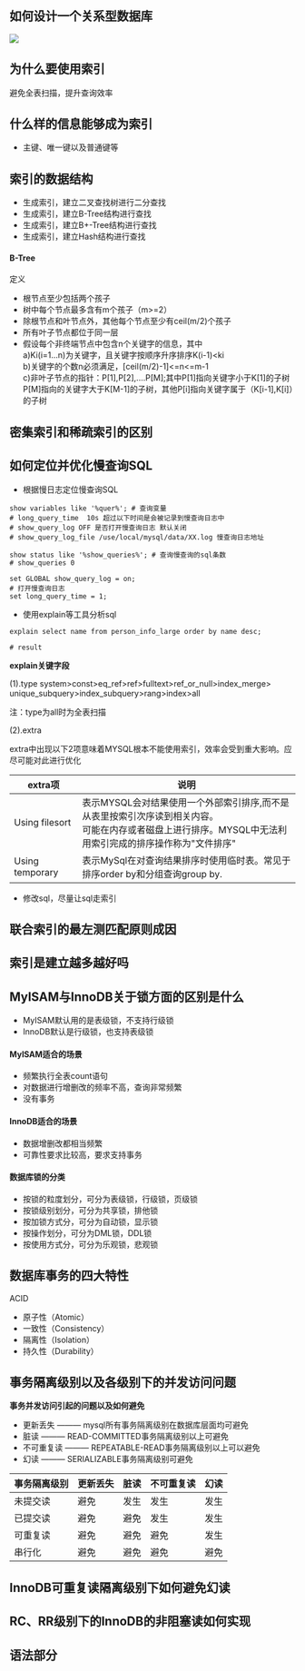 ## 如何设计一个关系型数据库

![](https://nanganghuang.github.io/SQL/img/1.png)

## 为什么要使用索引

避免全表扫描，提升查询效率

## 什么样的信息能够成为索引

+ 主键、唯一键以及普通键等

## 索引的数据结构

+ 生成索引，建立二叉查找树进行二分查找
+ 生成索引，建立B-Tree结构进行查找
+ 生成索引，建立B+-Tree结构进行查找
+ 生成索引，建立Hash结构进行查找

#### B-Tree
定义
+ 根节点至少包括两个孩子
+ 树中每个节点最多含有m个孩子（m>=2）
+ 除根节点和叶节点外，其他每个节点至少有ceil(m/2)个孩子
+ 所有叶子节点都位于同一层
+ 假设每个非终端节点中包含n个关键字的信息，其中  
    a)Ki(i=1...n)为关键字，且关键字按顺序升序排序K(i-1)<ki  
    b)关键字的个数n必须满足，[ceil(m/2)-1]<=n<=m-1  
    c)非叶子节点的指针：P[1],P[2],....P[M];其中P[1]指向关键字小于K[1]的子树<br>
      P[M]指向的关键字大于K[M-1]的子树，其他P[i]指向关键字属于（K[i-1],K[i]）的子树
     

## 密集索引和稀疏索引的区别

## 如何定位并优化慢查询SQL

+ 根据慢日志定位慢查询SQL

```mysql
show variables like '%quer%'; # 查询变量
# long_query_time  10s 超过以下时间是会被记录到慢查询日志中
# show_query_log OFF 是否打开慢查询日志 默认关闭
# show_query_log_file /use/local/mysql/data/XX.log 慢查询日志地址

show status like '%show_queries%'; # 查询慢查询的sql条数
# show_queries 0

set GLOBAL show_query_log = on;
# 打开慢查询日志
set long_query_time = 1; 
```

+ 使用explain等工具分析sql

```mysql
explain select name from person_info_large order by name desc;

# result 
```

**explain关键字段**  

(1).type
system>const>eq_ref>ref>fulltext>ref_or_null>index_merge>
unique_subquery>index_subquery>rang>index>all  

注：type为all时为全表扫描

(2).extra  

extra中出现以下2项意味着MYSQL根本不能使用索引，效率会受到重大影响。应尽可能对此进行优化

|extra项|说明|
|----|----|
|Using filesort|表示MYSQL会对结果使用一个外部索引排序,而不是从表里按索引次序读到相关内容。<br>可能在内存或者磁盘上进行排序。MYSQL中无法利用索引完成的排序操作称为"文件排序"|
|Using temporary|表示MySql在对查询结果排序时使用临时表。常见于排序order by和分组查询group by.|

+ 修改sql，尽量让sql走索引

## 联合索引的最左测匹配原则成因

## 索引是建立越多越好吗 

## MyISAM与InnoDB关于锁方面的区别是什么

+ MyISAM默认用的是表级锁，不支持行级锁
+ InnoDB默认是行级锁，也支持表级锁

#### MyISAM适合的场景

+ 频繁执行全表count语句
+ 对数据进行增删改的频率不高，查询非常频繁
+ 没有事务

#### InnoDB适合的场景

+ 数据增删改都相当频繁
+ 可靠性要求比较高，要求支持事务

#### 数据库锁的分类

+ 按锁的粒度划分，可分为表级锁，行级锁，页级锁
+ 按锁级别划分，可分为共享锁，排他锁
+ 按加锁方式分，可分为自动锁，显示锁
+ 按操作划分，可分为DML锁，DDL锁
+ 按使用方式分，可分为乐观锁，悲观锁

## 数据库事务的四大特性

ACID    
+ 原子性（Atomic）
+ 一致性（Consistency）
+ 隔离性（Isolation）
+ 持久性（Durability）

## 事务隔离级别以及各级别下的并发访问问题

**事务并发访问引起的问题以及如何避免**
+ 更新丢失 ——— mysql所有事务隔离级别在数据库层面均可避免
+ 脏读 ——— READ-COMMITTED事务隔离级别以上可避免
+ 不可重复读 ——— REPEATABLE-READ事务隔离级别以上可以避免
+ 幻读 ——— SERIALIZABLE事务隔离级别可避免

|事务隔离级别|更新丢失|脏读|不可重复读|幻读|
|---|---|---|---|---|
|未提交读|避免|发生|发生|发生|
|已提交读|避免|避免|发生|发生|
|可重复读|避免|避免|避免|发生|
|串行化|避免|避免|避免|避免|

## InnoDB可重复读隔离级别下如何避免幻读

## RC、RR级别下的InnoDB的非阻塞读如何实现 

## 语法部分